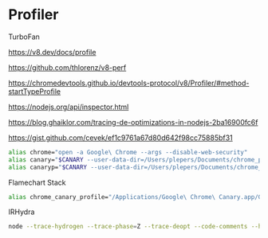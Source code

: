 # Profiler

TurboFan

https://v8.dev/docs/profile

https://github.com/thlorenz/v8-perf

https://chromedevtools.github.io/devtools-protocol/v8/Profiler/#method-startTypeProfile

https://nodejs.org/api/inspector.html

https://blog.ghaiklor.com/tracing-de-optimizations-in-nodejs-2ba16900fc6f

https://gist.github.com/cevek/ef1c9761a67d80d642f98cc75885bf31

```sh
alias chrome="open -a Google\ Chrome --args --disable-web-security"
alias canary="$CANARY --user-data-dir=/Users/plepers/Documents/chrome_profiles/canary --allow-file-access-from-files > /dev/null 2>&1"
alias canaryp="$CANARY --user-data-dir=/Users/plepers/Documents/chrome_profiles/canaryp --allow-file-access-from-files --js-flags=\"--trace-opt --trace-opt-stats --trace-stub-failures\" > /Users/plepers/tmp/canary.log 2> /Users/plepers/tmp/canary_err.log"
```

Flamechart
Stack

```sh
alias chrome_canary_profile="/Applications/Google\ Chrome\ Canary.app/Contents/MacOS/Google\ Chrome\ Canary --js-flags=\"--trace-opt --trace-opt-stats --trace-deopt --trace-file-names --trace-stub-failures\" > ./profiler/chrome_canary_profile.log 2> ./profiler/chrome_canary_error.log"
```

IRHydra

```sh
node --trace-hydrogen --trace-phase=Z --trace-deopt --code-comments --hydrogen-track-positions --redirect-code-traces --redirect-code-traces-to=code.asm test.js
```